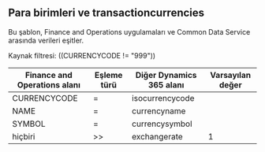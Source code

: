 ## <a name="currencies-to-transactioncurrencies"></a>Para birimleri ve transactioncurrencies

Bu şablon, Finance and Operations uygulamaları ve Common Data Service arasında verileri eşitler.

Kaynak filtresi: ((CURRENCYCODE != "999"))

Finance and Operations alanı | Eşleme türü | Diğer Dynamics 365 alanı | Varsayılan değer
---|---|---|---
CURRENCYCODE | = | isocurrencycode | 
NAME | = | currencyname | 
SYMBOL | = | currencysymbol | 
hiçbiri | >> | exchangerate | 1
